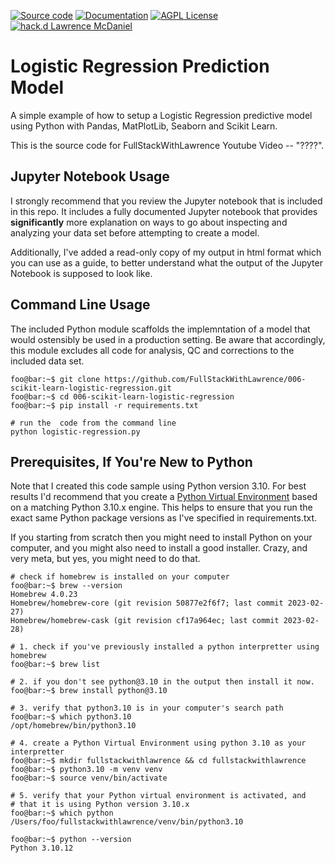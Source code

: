 [![Source code](https://img.shields.io/static/v1?logo=github&label=Git&style=flat-square&color=brightgreen&message=Source%20code)](https://github.com/FullStackWithLawrence/006-scikit-learn-logistic-regression)
[![Documentation](https://img.shields.io/static/v1?&label=Documentation&style=flat-square&color=000000&message=Documentation)](https://github.com/FullStackWithLawrence/006-scikit-learn-logistic-regression)
[![AGPL License](https://img.shields.io/github/license/overhangio/tutor.svg?style=flat-square)](https://www.gnu.org/licenses/agpl-3.0.en.html)
[![hack.d Lawrence McDaniel](https://img.shields.io/badge/hack.d-Lawrence%20McDaniel-orange.svg)](https://lawrencemcdaniel.com)

# Logistic Regression Prediction Model

A simple example of how to setup a Logistic Regression predictive model
using Python with Pandas, MatPlotLib, Seaborn and Scikit Learn.

This is the source code for FullStackWithLawrence Youtube Video -- "????".

## Jupyter Notebook Usage

I strongly recommend that you review the Jupyter notebook that is included in this repo. It includes a fully documented Jupyter notebook that provides **significantly** more explanation on ways to go about inspecting and analyzing your data set before attempting to create
a model.

Additionally, I've added a read-only copy of my output in html format which you can use as a guide, to better understand what the output of the Jupyter Notebook is supposed to look like.

## Command Line Usage

The included Python module scaffolds the implemntation of a model that would ostensibly be used in a production setting. Be aware that accordingly, this module excludes all code for analysis, QC and corrections to the included data set.

```console
foo@bar:~$ git clone https://github.com/FullStackWithLawrence/006-scikit-learn-logistic-regression.git
foo@bar:~$ cd 006-scikit-learn-logistic-regression
foo@bar:~$ pip install -r requirements.txt

# run the  code from the command line
python logistic-regression.py
```

## Prerequisites, If You're New to Python

Note that I created this code sample using Python version 3.10. For best results I'd recommend that you create a [Python Virtual Environment](https://docs.python.org/3/library/venv.html) based on a matching Python 3.10.x engine. This helps to ensure that you run the exact same Python package versions as I've specified in requirements.txt.

If you starting from scratch then you might need to install Python on your computer, and you might also need to install a good installer. Crazy, and very meta, but yes, you might need to do that.

```console
# check if homebrew is installed on your computer
foo@bar:~$ brew --version
Homebrew 4.0.23
Homebrew/homebrew-core (git revision 50877e2f6f7; last commit 2023-02-27)
Homebrew/homebrew-cask (git revision cf17a964ec; last commit 2023-02-28)

# 1. check if you've previously installed a python interpretter using homebrew
foo@bar:~$ brew list

# 2. if you don't see python@3.10 in the output then install it now.
foo@bar:~$ brew install python@3.10

# 3. verify that python3.10 is in your computer's search path
foo@bar:~$ which python3.10
/opt/homebrew/bin/python3.10

# 4. create a Python Virtual Environment using python 3.10 as your interpretter
foo@bar:~$ mkdir fullstackwithlawrence && cd fullstackwithlawrence
foo@bar:~$ python3.10 -m venv venv
foo@bar:~$ source venv/bin/activate

# 5. verify that your Python virtual environment is activated, and
# that it is using Python version 3.10.x
foo@bar:~$ which python
/Users/foo/fullstackwithlawrence/venv/bin/python3.10

foo@bar:~$ python --version
Python 3.10.12

```
